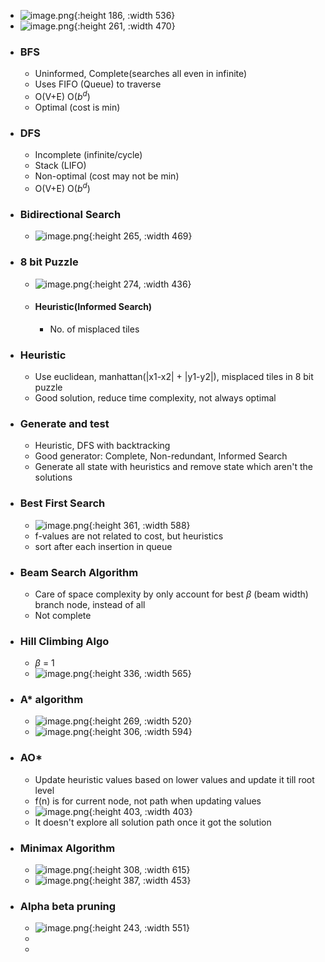 - ![image.png](../assets/image_1740239847606_0.png){:height 186, :width 536}
- ![image.png](../assets/image_1740240121740_0.png){:height 261, :width 470}
- ### BFS
	- Uninformed, Complete(searches all even in infinite)
	- Uses FIFO (Queue) to traverse
	- O(V+E) O($b^d$)
	- Optimal (cost is min)
- ### DFS
	- Incomplete (infinite/cycle)
	- Stack (LIFO)
	- Non-optimal (cost may not be min)
	- O(V+E) O($b^d$)
- ### Bidirectional Search
	- ![image.png](../assets/image_1740241455698_0.png){:height 265, :width 469}
- ### 8 bit Puzzle
	- ![image.png](../assets/image_1740241883697_0.png){:height 274, :width 436}
	- #### Heuristic(Informed Search)
		- No. of misplaced tiles
- ### Heuristic
	- Use euclidean, manhattan(|x1-x2| + |y1-y2|), misplaced tiles in 8 bit puzzle
	- Good solution, reduce time complexity, not always optimal
- ### Generate and test
	- Heuristic, DFS with backtracking
	- Good generator: Complete, Non-redundant, Informed Search
	- Generate all state with heuristics and remove state which aren't the solutions
- ### Best First Search
	- ![image.png](../assets/image_1740432836468_0.png){:height 361, :width 588}
	- f-values are not related to cost, but heuristics
	- sort after each insertion in queue
- ### Beam Search Algorithm
	- Care of space complexity by only account for best $\beta$ (beam width) branch node, instead of all
	- Not complete
- ### Hill Climbing Algo
	- $\beta$ = 1
	- ![image.png](../assets/image_1740435246307_0.png){:height 336, :width 565}
- ### A* algorithm
	- ![image.png](../assets/image_1740435794625_0.png){:height 269, :width 520}
	- ![image.png](../assets/image_1740438266856_0.png){:height 306, :width 594}
- ### AO*
	- Update heuristic values based on lower values and update it till root level
	- f(n) is for current node, not path when updating values
	- ![image.png](../assets/image_1740441626799_0.png){:height 403, :width 403}
	- It doesn't explore all solution path once it got the solution
- ### Minimax Algorithm
	- ![image.png](../assets/image_1740444270401_0.png){:height 308, :width 615}
	- ![image.png](../assets/image_1740444332377_0.png){:height 387, :width 453}
- ### Alpha beta pruning
	- ![image.png](../assets/image_1740445236566_0.png){:height 243, :width 551}
	-
	-